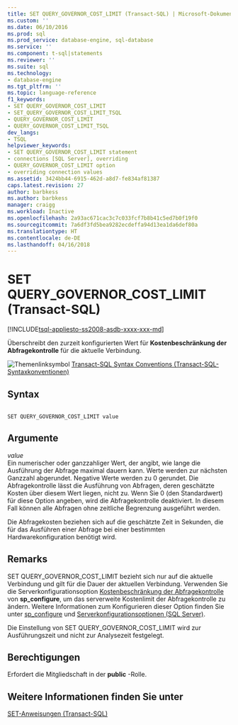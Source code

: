 ```yaml
---
title: SET QUERY_GOVERNOR_COST_LIMIT (Transact-SQL) | Microsoft-Dokumentation
ms.custom: ''
ms.date: 06/10/2016
ms.prod: sql
ms.prod_service: database-engine, sql-database
ms.service: ''
ms.component: t-sql|statements
ms.reviewer: ''
ms.suite: sql
ms.technology:
- database-engine
ms.tgt_pltfrm: ''
ms.topic: language-reference
f1_keywords:
- SET QUERY_GOVERNOR_COST_LIMIT
- SET_QUERY_GOVERNOR_COST_LIMIT_TSQL
- QUERY_GOVERNOR_COST_LIMIT
- QUERY_GOVERNOR_COST_LIMIT_TSQL
dev_langs:
- TSQL
helpviewer_keywords:
- SET QUERY_GOVERNOR_COST_LIMIT statement
- connections [SQL Server], overriding
- QUERY_GOVERNOR_COST_LIMIT option
- overriding connection values
ms.assetid: 3424bb44-6915-462d-a8d7-fe834af81387
caps.latest.revision: 27
author: barbkess
ms.author: barbkess
manager: craigg
ms.workload: Inactive
ms.openlocfilehash: 2a93ac671cac3c7c033fcf7b8b41c5ed7b0f19f0
ms.sourcegitcommit: 7a6df3fd5bea9282ecdeffa94d13ea1da6def80a
ms.translationtype: HT
ms.contentlocale: de-DE
ms.lasthandoff: 04/16/2018
---
```

# <a name="set-querygovernorcostlimit-transact-sql"></a>SET QUERY_GOVERNOR_COST_LIMIT (Transact-SQL)
[!INCLUDE[tsql-appliesto-ss2008-asdb-xxxx-xxx-md](../../includes/tsql-appliesto-ss2008-asdb-xxxx-xxx-md.md)]

  Überschreibt den zurzeit konfigurierten Wert für **Kostenbeschränkung der Abfragekontrolle** für die aktuelle Verbindung.  
  
 ![Themenlinksymbol](../../database-engine/configure-windows/media/topic-link.gif "Topic link icon") [Transact-SQL Syntax Conventions (Transact-SQL-Syntaxkonventionen)](../../t-sql/language-elements/transact-sql-syntax-conventions-transact-sql.md)  
  
## <a name="syntax"></a>Syntax  
  
```  
  
SET QUERY_GOVERNOR_COST_LIMIT value  
```  
  
## <a name="arguments"></a>Argumente  
 *value*  
 Ein numerischer oder ganzzahliger Wert, der angibt, wie lange die Ausführung der Abfrage maximal dauern kann. Werte werden zur nächsten Ganzzahl abgerundet. Negative Werte werden zu 0 gerundet. Die Abfragekontrolle lässt die Ausführung von Abfragen, deren geschätzte Kosten über diesem Wert liegen, nicht zu. Wenn Sie 0 (den Standardwert) für diese Option angeben, wird die Abfragekontrolle deaktiviert. In diesem Fall können alle Abfragen ohne zeitliche Begrenzung ausgeführt werden.  
  
 Die Abfragekosten beziehen sich auf die geschätzte Zeit in Sekunden, die für das Ausführen einer Abfrage bei einer bestimmten Hardwarekonfiguration benötigt wird.  
  
## <a name="remarks"></a>Remarks  
 SET QUERY_GOVERNOR_COST_LIMIT bezieht sich nur auf die aktuelle Verbindung und gilt für die Dauer der aktuellen Verbindung. Verwenden Sie die Serverkonfigurationsoption [Kostenbeschränkung der Abfragekontrolle](../../database-engine/configure-windows/configure-the-query-governor-cost-limit-server-configuration-option.md) von **sp_configure**, um das serverweite Kostenlimit der Abfragekontrolle zu ändern. Weitere Informationen zum Konfigurieren dieser Option finden Sie unter [sp_configure](../../relational-databases/system-stored-procedures/sp-configure-transact-sql.md) und [Serverkonfigurationsoptionen &#40;SQL Server&#41;](../../database-engine/configure-windows/server-configuration-options-sql-server.md).  
  
 Die Einstellung von SET QUERY_GOVERNOR_COST_LIMIT wird zur Ausführungszeit und nicht zur Analysezeit festgelegt.  
  
## <a name="permissions"></a>Berechtigungen  
 Erfordert die Mitgliedschaft in der **public** -Rolle.  
  
## <a name="see-also"></a>Weitere Informationen finden Sie unter  
 [SET-Anweisungen &#40;Transact-SQL&#41;](../../t-sql/statements/set-statements-transact-sql.md)  
  
  
